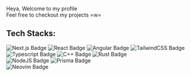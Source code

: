 
Heya, Welcome to my profile <br />
Feel free to checkout my projects =w=


## Tech Stacks:
<img src="https://img.shields.io/badge/NextJS-%231c0626?style=flat&logo=next.js" alt="Next.js Badge" /> <img src="https://img.shields.io/badge/React-%231c0626?style=flat&logo=react" alt="React Badge" /> <img src="https://img.shields.io/badge/Angular-%231c0626?style=flat&logo=angular&logoColor=%23a82837" alt="Angular Badge" /> <img src="https://img.shields.io/badge/TailwindCSS-%231c0626?style=flat&logo=tailwindcss" alt="TailwindCSS Badge" />
<br/>
<img src="https://img.shields.io/badge/Typescript-%231c0626?style=flat&logo=typescript" alt="Typescript Badge" /> <img src="https://img.shields.io/badge/C%2B%2B-%231c0626?style=flat&logo=c%2B%2B" alt="C++ Badge" /> <img src="https://img.shields.io/badge/Rust-1c0626?style=flat&logo=rust" alt="Rust Badge" />
<br/>
<img src="https://img.shields.io/badge/NodeJS-%231c0626?style=flat&logo=node.js" alt="NodeJS Badge" /> <img src="https://img.shields.io/badge/Prisma-%231c0626?style=flat&logo=prisma" alt="Prisma Badge" />
<br />
<img src="https://img.shields.io/badge/NeoVim-%231c0626?style=flat&logo=neovim" alt="Neovim Badge" />
